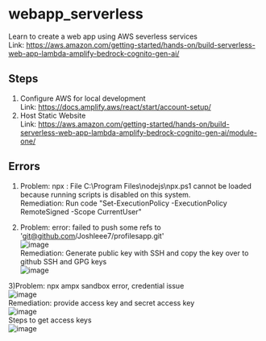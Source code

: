 # webapp_serverless
Learn to create a web app using AWS severless services</br>
Link: https://aws.amazon.com/getting-started/hands-on/build-serverless-web-app-lambda-amplify-bedrock-cognito-gen-ai/

## Steps
1) Configure AWS for local development</br>
Link: https://docs.amplify.aws/react/start/account-setup/
2) Host Static Website</br>
Link: https://aws.amazon.com/getting-started/hands-on/build-serverless-web-app-lambda-amplify-bedrock-cognito-gen-ai/module-one/

## Errors
1) Problem: npx : File C:\Program Files\nodejs\npx.ps1 cannot be loaded because running scripts is disabled on this system.</br>
Remediation: Run code "Set-ExecutionPolicy -ExecutionPolicy RemoteSigned -Scope CurrentUser" </br>

2) Problem: error: failed to push some refs to 'git@github.com/Joshleee7/profilesapp.git' </br>
![image](https://github.com/user-attachments/assets/b971ba79-0ff2-43c2-9ea0-055195bcbd97) </br>
Remediation: Generate public key with SSH and copy the key over to github SSH and GPG keys </br>
![image](https://github.com/user-attachments/assets/f82ba403-669d-4159-a62d-a1aab68cb11b)</br>

3)Problem: npx ampx sandbox error, credential issue </br> 
![image](https://github.com/user-attachments/assets/84344c8e-b531-4f5e-9c73-df855fd75af8)</br>
Remediation: provide access key and secret access key</br>
![image](https://github.com/user-attachments/assets/71098852-75ed-4ee0-ad39-b36ba7604a31) </br>
Steps to get access keys</br>
![image](https://github.com/user-attachments/assets/63e26ee5-45f7-456f-9702-ef0371aaa642)





